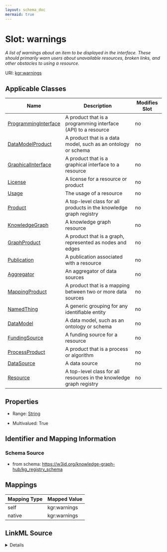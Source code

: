 ```yaml
---
layout: schema_doc
mermaid: true
---
```




# Slot: warnings


_A list of warnings about an item to be displayed in the interface. These should primarily warn users about unavailable resources, broken links, and other obstacles to using a resource._





URI: [kgr:warnings](https://w3id.org/bridge2ai/data-sheets-schema/warnings)



<!-- no inheritance hierarchy -->





## Applicable Classes

| Name | Description | Modifies Slot |
| --- | --- | --- |
| [ProgrammingInterface](ProgrammingInterface.html) | A product that is a programming interface (API) to a resource |  no  |
| [DataModelProduct](DataModelProduct.html) | A product that is a data model, such as an ontology or schema |  no  |
| [GraphicalInterface](GraphicalInterface.html) | A product that is a graphical interface to a resource |  no  |
| [License](License.html) | A license for a resource or product |  no  |
| [Usage](Usage.html) | The usage of a resource |  no  |
| [Product](Product.html) | A top-level class for all products in the knowledge graph registry |  no  |
| [KnowledgeGraph](KnowledgeGraph.html) | A knowledge graph resource |  no  |
| [GraphProduct](GraphProduct.html) | A product that is a graph, represented as nodes and edges |  no  |
| [Publication](Publication.html) | A publication associated with a resource |  no  |
| [Aggregator](Aggregator.html) | An aggregator of data sources |  no  |
| [MappingProduct](MappingProduct.html) | A product that is a mapping between two or more data sources |  no  |
| [NamedThing](NamedThing.html) | A generic grouping for any identifiable entity |  no  |
| [DataModel](DataModel.html) | A data model, such as an ontology or schema |  no  |
| [FundingSource](FundingSource.html) | A funding source for a resource |  no  |
| [ProcessProduct](ProcessProduct.html) | A product that is a process or algorithm |  no  |
| [DataSource](DataSource.html) | A data source |  no  |
| [Resource](Resource.html) | A top-level class for all resources in the knowledge graph registry |  no  |







## Properties

* Range: [String](String.html)

* Multivalued: True





## Identifier and Mapping Information







### Schema Source


* from schema: https://w3id.org/knowledge-graph-hub/kg_registry_schema




## Mappings

| Mapping Type | Mapped Value |
| ---  | ---  |
| self | kgr:warnings |
| native | kgr:warnings |




## LinkML Source

<details>
```yaml
name: warnings
description: A list of warnings about an item to be displayed in the interface. These
  should primarily warn users about unavailable resources, broken links, and other
  obstacles to using a resource.
from_schema: https://w3id.org/knowledge-graph-hub/kg_registry_schema
rank: 1000
alias: warnings
domain_of:
- NamedThing
range: string
multivalued: true
inlined: true
inlined_as_list: true

```
</details>
